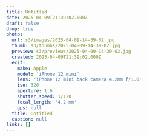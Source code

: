```yaml
---
title: Untitled
date: 2025-04-09T21:39:02.000Z
draft: false
drop: true
photo:
  url: s3/images/2025-04-09-14-39-02.jpg
  thumb: s3/thumbs/2025-04-09-14-39-02.jpg
  preview: s3/previews/2025-04-09-14-39-02.jpg
  created: 2025-04-09T21:39:02.000Z
  exif:
    make: Apple
    model: 'iPhone 12 mini'
    lens: 'iPhone 12 mini back camera 4.2mm f/1.6'
    iso: 320
    aperture: 1.6
    shutter_speed: 1/120
    focal_length: '4.2 mm'
    gps: null
  title: Untitled
  caption: null
links: []
---
```


